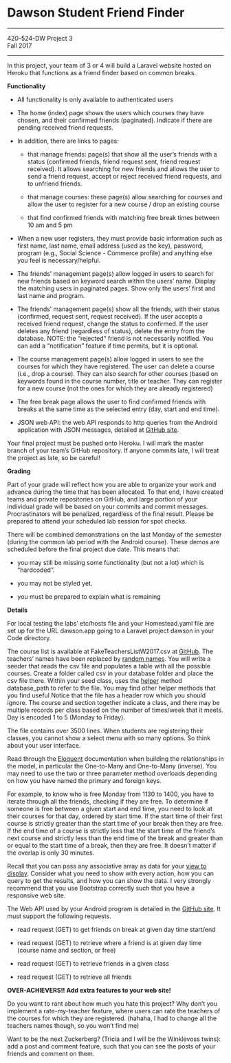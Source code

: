 # Dawson Student Friend Finder #
---
420-524-DW Project 3 <br/>
Fall 2017 <br/>

---

In this project, your team of 3 or 4 will build a Laravel website hosted
on Heroku that functions as a friend finder based on common breaks.

**Functionality**

-   All functionality is only available to authenticated users

-   The home (index) page shows the users which courses they have
    chosen, and their confirmed friends (paginated). Indicate if there
    are pending received friend requests.

-   In addition, there are links to pages:

    -   that manage friends: page(s) that show all the user’s friends
        with a status (confirmed friends, friend request sent, friend
        request received). It allows searching for new friends and
        allows the user to send a friend request, accept or reject
        received friend requests, and to unfriend friends.

    -   that manage courses: these page(s) allow searching for courses
        and allow the user to register for a new course / drop an
        existing course

    -   that find confirmed friends with matching free break times
        between 10 am and 5 pm

-   When a new user registers, they must provide basic information such
    as first name, last name, email address (used as the key), password,
    program (e.g., Social Science - Commerce profile) and anything else
    you feel is necessary/helpful.

-   The friends’ management page(s) allow logged in users to search for
    new friends based on keyword search within the users’ name. Display
    the matching users in paginated pages. Show only the users’ first
    and last name and program.

-   The friends’ management page(s) show all the friends, with their
    status (confirmed, request sent, request received). If the user
    accepts a received friend request, change the status to confirmed.
    If the user deletes any friend (regardless of status), delete the
    entry from the database. NOTE: the “rejected” friend is not
    necessarily notified. You can add a “notification” feature if time
    permits, but it is optional.

-   The course management page(s) allow logged in users to see the
    courses for which they have registered. The user can delete a course
    (i.e., drop a course). They can also search for other courses (based
    on keywords found in the course number, title or teacher. They can
    register for a new course (not the ones for which they are already
    registered)

-   The free break page allows the user to find confirmed friends with
    breaks at the same time as the selected entry (day, start and end
    time).

-   JSON web API: the web API responds to http queries from the Android
    application with JSON messages, detailed at [GitHub
    site](https://github.com/dawsonCS-524PHP/FriendFinderStartDocs).

Your final project must be pushed onto Heroku. I will mark the master
branch of your team’s GitHub repository. If anyone commits late, I will
treat the project as late, so be careful!

**Grading**

Part of your grade will reflect how you are able to organize your work
and advance during the time that has been allocated. To that end, I have
created teams and private repositories on GitHub, and large portion of
your individual grade will be based on your commits and commit messages.
Procrastinators will be penalized, regardless of the final result.
Please be prepared to attend your scheduled lab session for spot checks.

There will be combined demonstrations on the last Monday of the semester
(during the common lab period with the Android course). These demos are
scheduled before the final project due date. This means that:

-   you may still be missing some functionality (but not a lot) which is
    “hardcoded”.

-   you may not be styled yet.

-   you must be prepared to explain what is remaining

**Details**

For local testing the labs’ etc/hosts file and your Homestead.yaml file
are set up for the URL dawson.app going to a Laravel project dawson in
your Code directory.

The course list is available at FakeTeachersListW2017.csv at
[GitHub](https://github.com/dawsonCS-524PHP/FriendFinderStartDocs). The
teachers’ names have been replaced by [random
names](http://listofrandomnames.com/). You will write a seeder that
reads the csv file and populates a table with all the possible courses.
Create a folder called csv in your database folder and place the csv
file there. Within your seed class, uses the
[helper](https://laravel.com/docs/5.5/helpers) method database\_path to
refer to the file. You may find other helper methods that you find
useful Notice that the file has a header row which you should ignore.
The course and section together indicate a class, and there may be
multiple records per class based on the number of times/week that it
meets. Day is encoded 1 to 5 (Monday to Friday).

The file contains over 3500 lines. When students are registering their
classes, you cannot show a select menu with so many options. So think
about your user interface.

Read through the
[Eloquent](https://laravel.com/docs/5.5/eloquent-relationships)
documentation when building the relationships in the model, in
particular the One-to-Many and One-to-Many (inverse). You may need to
use the two or three parameter method overloads depending on how you
have named the primary and foreign keys.

For example, to know who is free Monday from 1130 to 1400, you have to
iterate through all the friends, checking if they are free. To determine
if someone is free between a given start and end time, you need to look
at their courses for that day, ordered by start time. If the start time
of their first course is strictly greater than the start time of your
break then they are free. If the end time of a course is strictly less
that the start time of the friend’s next course and strictly less than
the end time of the break and greater than or equal to the start time of
a break, then they are free. It doesn’t matter if the overlap is only 30
minutes.

Recall that you can pass any associative array as data for your [view to
display](https://laravel.com/docs/5.5/views#passing-data-to-views).
Consider what you need to show with every action, how you can query to
get the results, and how you can show the data. I very strongly
recommend that you use Bootstrap correctly such that you have a
responsive web site.

The Web API used by your Android program is detailed in the [GitHub
site](https://github.com/dawsonCS-524PHP/FriendFinderStartDocs). It must
support the following requests.

-   read request (GET) to get friends on break at given day time
    start/end

-   read request (GET) to retrieve where a friend is at given day time
    (course name and section, or free)

-   read request (GET) to retrieve friends in a given class

-   read request (GET) to retrieve all friends

**OVER-ACHIEVERS!! Add extra features to your web site!**

Do you want to rant about how much you hate this project? Why don’t you
implement a rate-my-teacher feature, where users can rate the teachers
of the courses for which they are registered. (hahaha, I had to change
all the teachers names though, so you won’t find me)

Want to be the next Zuckerberg? (Tricia and I will be the Winklevoss
twins): add a post and comment feature, such that you can see the posts
of your friends and comment on them.
